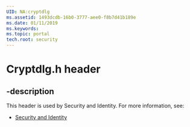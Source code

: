 ```yaml
---
UID: NA:cryptdlg
ms.assetid: 1493dcdb-16b0-3777-aee0-f8b7d41b189e
ms.date: 01/11/2019
ms.keywords: 
ms.topic: portal
tech.root: security
---
```


# Cryptdlg.h header


## -description


This header is used by Security and Identity. For more information, see:

- [Security and Identity](../_security/index.md)


